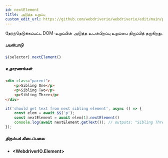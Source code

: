 ```yaml
---
id: nextElement
title: அடுத்த உறுப்பு
custom_edit_url: https://github.com/webdriverio/webdriverio/edit/main/packages/webdriverio/src/commands/element/nextElement.ts
---
```


தேர்ந்தெடுக்கப்பட்ட DOM-உறுப்பின் அடுத்த உடன்பிறப்பு உறுப்பை திருப்பித் தருகிறது.

##### பயன்பாடு

```js
$(selector).nextElement()
```

##### உதாரணங்கள்

```html title="index.html"
<div class="parent">
    <p>Sibling One</p>
    <p>Sibling Two</p>
    <p>Sibling Three</p>
</div>
```

```js title="nextElement.js"
it('should get text from next sibling element', async () => {
    const elem = await $$('p');
    const nextElement = await elem[1].nextElement()
    console.log(await nextElement.getText()); // outputs: "Sibling Three"
});
```

##### திரும்பக் கிடைப்பவை

- **&lt;WebdriverIO.Element&gt;**
